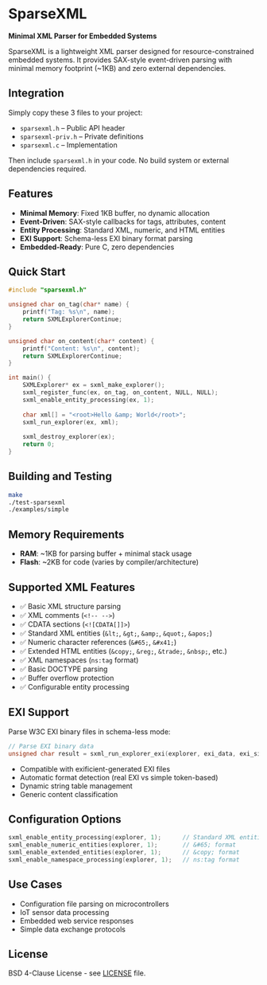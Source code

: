 # SparseXML
**Minimal XML Parser for Embedded Systems**

SparseXML is a lightweight XML parser designed for resource-constrained embedded systems. It provides SAX-style event-driven parsing with minimal memory footprint (~1KB) and zero external dependencies.

## Integration
Simply copy these 3 files to your project:
- `sparsexml.h` – Public API header
- `sparsexml-priv.h` – Private definitions
- `sparsexml.c` – Implementation

Then include `sparsexml.h` in your code. No build system or external dependencies required.

## Features
- **Minimal Memory**: Fixed 1KB buffer, no dynamic allocation
- **Event-Driven**: SAX-style callbacks for tags, attributes, content
- **Entity Processing**: Standard XML, numeric, and HTML entities
- **EXI Support**: Schema-less EXI binary format parsing  
- **Embedded-Ready**: Pure C, zero dependencies

## Quick Start
```c
#include "sparsexml.h"

unsigned char on_tag(char* name) { 
    printf("Tag: %s\n", name); 
    return SXMLExplorerContinue; 
}

unsigned char on_content(char* content) { 
    printf("Content: %s\n", content); 
    return SXMLExplorerContinue; 
}

int main() {
    SXMLExplorer* ex = sxml_make_explorer();
    sxml_register_func(ex, on_tag, on_content, NULL, NULL);
    sxml_enable_entity_processing(ex, 1);
    
    char xml[] = "<root>Hello &amp; World</root>";
    sxml_run_explorer(ex, xml);
    
    sxml_destroy_explorer(ex);
    return 0;
}
```

## Building and Testing
```bash
make
./test-sparsexml
./examples/simple
```

## Memory Requirements
- **RAM**: ~1KB for parsing buffer + minimal stack usage
- **Flash**: ~2KB for code (varies by compiler/architecture)

## Supported XML Features
- ✅ Basic XML structure parsing
- ✅ XML comments (`<!-- -->`)
- ✅ CDATA sections (`<![CDATA[]]>`)
- ✅ Standard XML entities (`&lt;`, `&gt;`, `&amp;`, `&quot;`, `&apos;`)
- ✅ Numeric character references (`&#65;`, `&#x41;`)
- ✅ Extended HTML entities (`&copy;`, `&reg;`, `&trade;`, `&nbsp;`, etc.)
- ✅ XML namespaces (`ns:tag` format)
- ✅ Basic DOCTYPE parsing
- ✅ Buffer overflow protection
- ✅ Configurable entity processing

## EXI Support
Parse W3C EXI binary files in schema-less mode:
```c
// Parse EXI binary data
unsigned char result = sxml_run_explorer_exi(explorer, exi_data, exi_size);
```

- Compatible with exificient-generated EXI files
- Automatic format detection (real EXI vs simple token-based)
- Dynamic string table management
- Generic content classification

## Configuration Options
```c
sxml_enable_entity_processing(explorer, 1);      // Standard XML entities
sxml_enable_numeric_entities(explorer, 1);       // &#65; format
sxml_enable_extended_entities(explorer, 1);      // &copy; format
sxml_enable_namespace_processing(explorer, 1);   // ns:tag format
```

## Use Cases
- Configuration file parsing on microcontrollers
- IoT sensor data processing
- Embedded web service responses
- Simple data exchange protocols

## License
BSD 4-Clause License - see [LICENSE](LICENSE) file.
